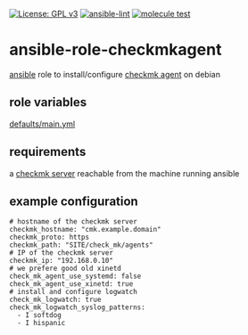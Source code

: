 [![License: GPL v3](https://img.shields.io/badge/License-GPL%20v3-blue.svg)](http://www.gnu.org/licenses/gpl-3.0)
[![ansible-lint](https://github.com/zerwes/ansible-role-checkmkagent/actions/workflows/lint.yml/badge.svg)](https://github.com/zerwes/ansible-role-checkmkagent/actions?query=workflow%3Aansible-lint)
[![molecule test](https://github.com/zerwes/ansible-role-checkmkagent/actions/workflows/molecule.yml/badge.svg)](https://github.com/zerwes/ansible-role-checkmkagent/actions/workflows/molecule.yml)

# ansible-role-checkmkagent

[ansible](https://www.ansible.com) role to install/configure [checkmk agent](https://checkmk.com/) on debian

## role variables

[defaults/main.yml](defaults/main.yml)

## requirements

a [checkmk server](https://checkmk.com/) reachable from the machine running ansible

## example configuration

```
# hostname of the checkmk server
checkmk_hostname: "cmk.example.domain"
checkmk_proto: https
checkmk_path: "SITE/check_mk/agents"
# IP of the checkmk server
checkmk_ip: "192.168.0.10"
# we prefere good old xinetd
check_mk_agent_use_systemd: false
check_mk_agent_use_xinetd: true
# install and configure logwatch
check_mk_logwatch: true
check_mk_logwatch_syslog_patterns:
  - I softdog
  - I hispanic
```
